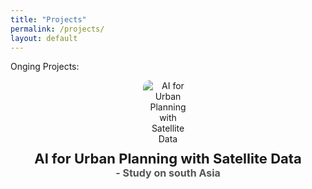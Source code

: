```yaml
---
title: "Projects"
permalink: /projects/
layout: default
---
```

Onging Projects:

<div style="text-align: center; margin-bottom: 30px;">
  <img src="https://github.com/user-attachments/assets/4ecc797e-2bc6-4b3b-8ed3-f3d9f25d64a5" 
       alt="AI for Urban Planning with Satellite Data" 
       style="max-width: 80px; border-radius: 10px; display: block; margin: 0 auto 10px;"/>

  <p style="font-size: 22px; margin-top: 10px;">
    <strong> AI for Urban Planning with Satellite Data <br>
    <span style="font-size: 16px; color: #555;">  - Study on south Asia
  </p>
</div>

